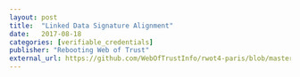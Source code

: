 ```yaml
---
layout: post
title:  "Linked Data Signature Alignment"
date:   2017-08-18
categories: [verifiable_credentials]
publisher: "Rebooting Web of Trust"
external_url: https://github.com/WebOfTrustInfo/rwot4-paris/blob/master/final-documents/ld-signatures.pdf
---
```


